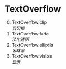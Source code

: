 # TextOverflow

0. TextOverflow.clip<br>*剪切掉*
1. TextOverflow.fade<br>*淡化透明*
2. TextOverflow.ellipsis<br>*省略号*
3. TextOverflow.visible<br>*显示*
